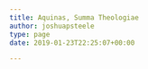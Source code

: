 ```yaml
---
title: Aquinas, Summa Theologiae
author: joshuapsteele
type: page
date: 2019-01-23T22:25:07+00:00

---
```

